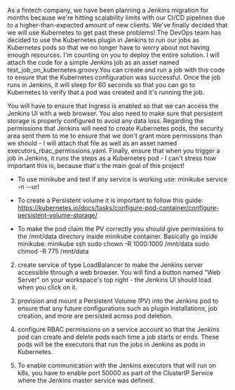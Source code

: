 As a fintech company, we have been planning a Jenkins migration for months because we're hitting scalability limits with our CI/CD pipelines due to a higher-than-expected amount of new clients. We've finally decided that we will use Kubernetes to get past these problems! The DevOps team has decided to use the Kubernetes plugin in Jenkins to run our jobs as Kubernetes pods so that we no longer have to worry about not having enough resources. I'm counting on you to deploy the entire solution. I will attach the code for a simple Jenkins job as an asset named test_job_on_kubernetes.groovy.You can create and run a job with this code to ensure that the Kubernetes configuration was successful. Once the job runs in Jenkins, it will sleep for 60 seconds so that you can go to Kubernetes to verify that a pod was created and it's running the job.

You will have to ensure that Ingress is enabled so that we can access the Jenkins UI with a web browser. You also need to make sure that persistent storage is properly configured to avoid any data loss. Regarding the permissions that Jenkins will need to create Kubernetes pods, the security area sent them to me to ensure that we don't grant more permissions than we should - I will attach that file as well as an asset named executors_rbac_permissions.yaml. Finally, ensure that when you trigger a job in Jenkins, it runs the steps as a Kubernetes pod - I can't stress how important this is, because that's the main goal of this project!

- To use minikube and test if any service is working use: 
    minikube service <servicio> -n <namespace> --url 

- To create a Persistent volume it is important to follow this guide: 
    https://kubernetes.io/docs/tasks/configure-pod-container/configure-persistent-volume-storage/

- To make the pod claim the PV correctly you should give permissions to the /mnt/data directory inside minikube container.
    Basically go inside minikube: minikube ssh
    sudo chown -R 1000:1000 /mnt/data
    sudo chmod -R 775 /mnt/data


2. create service of type LoadBalancer to make the Jenkins server accessible through a web browser. You will find a button named "Web Server" on your workspace's top right - the Jenkins UI should load when you click on it.

3. provision and mount a Persistent Volume (PV) into the Jenkins pod to ensure that any future configurations such as plugin installations, job creation, and more are persisted across pod deletion.

4. configure RBAC permissions on a service account so that the Jenkins pod can create and delete pods each time a job starts or ends. These pods will be the executors that run the jobs in Jenkins as pods in Kubernetes.

5. To enable communication with the Jenkins executors that will run on k8s, you have to enable port 50000 as part of the ClusterIP Service where the Jenkins master service was defined.